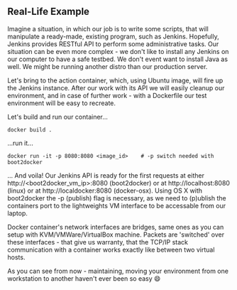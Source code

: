 ## Real-Life Example

Imagine a situation, in which our job is to write some scripts, that will manipulate a ready-made, existing program, 
such as Jenkins. Hopefully, Jenkins provides RESTful API to perform some administrative tasks. Our situation can 
be even more complex -  we don't like to install any Jenkins on our computer to have a safe testbed. 
We don't event want to install Java as well. We might be running another distro than our production server.

Let's bring to the action container, which, using Ubuntu image, will fire up the Jenkins instance. After our work 
with its API we will easily cleanup our environment, and in case of further work - with a Dockerfile our test 
environment will be easy to recreate.

Let's build and run our container...
```
docker build .
```
...run it...
```
docker run -it -p 8080:8080 <image_id>    # -p switch needed with boot2docker
```

... And voila! Our Jenkins API is ready for the first requests at either http://<boot2docker_vm_ip>:8080 (boot2docker) or at http://localhost:8080 (linux) or at http://localdocker:8080 (docker-osx).
Using OS X with boot2docker the -p (publish) flag is necessary, as we need to (p)ublish the containers port to the lightweights VM interface to be accessable from our laptop.

Docker container's network interfaces are bridges, same ones as you can setup with KVM/VMWare/VirtualBox machine. Packets are 'switched' over these interfaces - that give us warranty, that the TCP/IP stack communication with a container works exactly like between two virtual hosts. 

As you can see from now - maintaining, moving your environment from one workstation to another haven't ever been so easy :smile:

